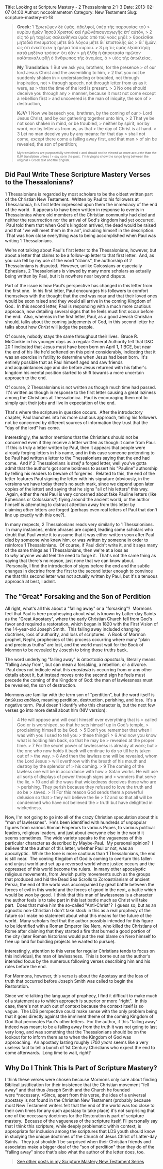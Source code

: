 Title: Looking at Scripture Mastery - 2 Thessalonians 2:1-3
Date: 2013-02-07 04:00
Author: nocoolnametom
Category: New Testament
Slug: scripture-mastery-nt-18

> **Greek:** <span>1</span> Ἐρωτῶμεν δὲ ὑμᾶς, ἀδελφοί, ὑπὲρ τῆς
> παρουσίας τοῦ >  κυρίου ἡμῶν Ἰησοῦ Χριστοῦ καὶ ἡμῶνἐπισυναγωγῆς ἐπ’ αὐτόν, >  <span>2</span> εἰς τὸ μὴ ταχέως σαλευθῆναι ὑμᾶς ἀπὸ τοῦ νοὸς μηδὲ >  θροεῖσθαι μήτεδιὰ πνεύματος μήτε διὰ λόγου μήτε δι’ ἐπιστολῆς ὡς >  δι’ ἡμῶν, ὡς ὅτι ἐνέστηκεν ἡ ἡμέρα τοῦ κυρίου. >  <span>3</span> μή τις ὑμᾶς ἐξαπατήσῃ κατὰ μηδένα τρόπον· ὅτι ἐὰν >  μὴ ἔλθῃ ἡ ἀποστασία πρῶτον καὶἀποκαλυφθῇ ὁ ἄνθρωπος τῆς ἀνομίας, ὁ >  υἱὸς τῆς ἀπωλείας,
>
> **My Translation:** <span>1</span> But we ask you, brothers, for the
> presence >  of our lord Jesus Christ and the assembling to him, >  <span>2</span> that you not be suddenly shaken in >  understanding or troubled, not through inspiration, not >  through speech, not through letter from us as it were, as >  that the time of the lord is present. >  <span>3</span> No one should deceive you through any >  manner, because it must not come except a rebellion first >  and uncovered is the man of iniquity, the son of >  destruction,
>
> **KJV:** <span>1</span> Now we beseech you, brethren, by the coming of
> our >  Lord Jesus Christ, and by our gathering together unto him, >  <span>2</span> That ye be not soon shaken in mind, or be troubled, >  neither by spirit, nor by word, nor by letter as from us, as that >  the day of Christ is at hand. >  <span>3</span> Let no man deceive you by any means: for that day >  shall not come, except there come a falling away first, and that man >  of sin be revealed, the son of perdition;<!--more-->
>
> <span style="font-size: x-small;">My translations are purposefully
> stretched >  and should not be viewed as more accurate than the KJV translation
> unless I >  say so in the post.  I'm trying to show the range lying between the
> original >  Greek text and the English.</span>

Did Paul Write These Scripture Mastery Verses to the Thessalonians?
-------------------------------------------------------------------

1 Thessalonians is regarded by most scholars to be the oldest written
part of the Christian New Testament.  Written by Paul to his followers at
Thessalonica, his first letter impressed upon them the immediacy of the end of the
world.  It appears to have been written in response to events in Thessalonica
where old members of the Christian community had died and neither the
resurrection nor the arrival of God's kingdom had yet occurred.  Paul told them that when
God's kingdom arrived, the dead would be raised and that "we will meet them
in the air", including himself in the description.  That was how close
everything was to being accomplished when Paul was writing 1 Thessalonians.

We're not talking about Paul's first letter to the Thessalonians,
however, but about a letter that claims to be a follow-up letter to that first
letter.  And, as you can tell by my use of the word "claims", the authorship of 2 Thessalonians is disputed.  However, unlike Colossians or especially
Ephesians, 2 Thessalonians is viewed by many more scholars as actually being
written by Paul, but it is nowhere near beyond dispute.

Part of the issue is how Paul's perspective has changed in this letter
from the first one.  In his first letter, Paul encourages his followers to
comfort themselves with the thought that the end was near and that their loved
ones would be soon raised and they would all arrive in the coming Kingdom of
God.  In this second letter, Paul is responding with a much more cautious
approach, now detailing several signs that he feels must first occur before the end.
 Also, whereas in the first letter, Paul, as a good Jewish Christian should,
talks about the coming judgements of God, in this second letter he talks
about how *Christ* will judge the people.

Of course, nobody stays the same throughout their lives.  Bruce R.
McConkie in his younger days as a regular General Authority felt that D&C 20:1
indicated that Jesus must have been born on April 1, 1 BCE, but near the end of
his life he'd softened on this point considerably, indicating that it was an
exercise in futility to determine when Jesus had been born.  It's entirely possible
that as Paul himself aged and saw friends and acquaintances age and die before
Jesus returned with his father's kingdom his mental position started to shift
towards a more uncertain approach to the end.

Of course, 2 Thessalonians is not written as though much time had
passed.  It's written as though in response to the first letter causing a great
laziness among the Christians at Thessalonica.  Paul is encouraging them not to simply
quit their jobs and live in expectation of the end.

That's where the scripture in question occurs.  After the introductory
chapter, Paul launches into his more cautious approach, telling his followers
not be concerned by different sources of information they trust that the "day
of the lord" has come.

Interestingly, the author mentions that the Christians should not be
concerned even if they receive a letter written as though it came from Paul.  If
this is truly a letter written by Paul, then it appears that people were
already forging letters in his name, and in this case someone pretending to be Paul had
written a letter to the Thessalonians saying that the end had come.  And if 2 Thessalonians is *itself* a forged letter, well you've gotta admit that
the author's got some boldness to assert his "Pauline" authorship by
telling his readers to beware of forgeries.  Related to this, the end of the letter
features Paul signing the letter with his signature (obviously, in the versions
we have today there's no such mark, since we depend upon later copies of the
letter) and saying that he signs "all of his letters" this way.  Again, either the
real Paul is very concerned about fake Pauline letters (like Ephesians or
Colossians?) flying around the ancient world, or the author himself is attempting to
distract attention away from this letter by claiming *other* letters are forged
(perhaps even real letters of Paul that don't line up exactly with this one?).

In many respects, 2 Thessalonians reads very similarly to 1
Thessalonians.  In many instances, entire phrases are copied, leading some scholars who
doubt that Paul wrote it to assume that it was either written soon after Paul died
by someone who knew him, or was written by someone in order to reinforce
1 Thessalonians.  Of course, if Paul didn't write it, and it says many of
the same things as 1 Thessalonians, then we're at a loss as to *why* anyone
would feel the need to forge it.  That's not the same thing as saying that there's
no reason, just none that we can know about.  Personally, I find the
introduction of signs before the end and the subtle changes in doctrine from the
first to the second letter enough to convince me that this second letter was not
actually written by Paul, but it's a tenuous approach at best, I admit.

The "Great" Forsaking and the Son of Perdition
----------------------------------------------

All right, what's all this about a "falling away" or a "forsaking"?
 Mormons feel that Paul is here prophesying about what is known by Latter-day
Saints as the "Great Apostacy", where the early Christian Church fell from God's
favor and required a restoration, which began in 1820 with the First Vision of
the 14-year-old Joseph Smith.  This falling away included changing
doctrines, loss of authority, and loss of scriptures.  A Book of Mormon prophet,
Nephi, prophecies of this process occurring where many "plain and precious
truths" are lost, and the world must wait for the Book of Mormon to be revealed by
Joseph to bring those truths back.

The word underlying "falling away" is ἀποστασία *apostasía*, literally
means "falling away from", but can mean a forsaking, a rebellion, or a
divorce.  Paul does not indicate what this *apostasía* is occurring from or any other
details about it, but instead moves onto the second sign he feels must precede
the coming of the Kingdom of God: the man of lawlessness must be revealed,
the son of destruction.

Mormons are familiar with the term son of "perdition", but the word
itself is ἀπώλεια *apōleia*, meaning perdition, destruction, perishing, and loss.
 It's a negative term.  Paul doesn't identify who this character is, but the
next few verses go into more detail about him (NIV version):

> <span>4</span> He will oppose and will exalt himself over everything
> that is >  called God or is worshiped, so that he sets himself up in God’s
> temple, >  proclaiming himself to be God. >  <span>5</span> Don’t you remember that when I was with you I used to
> tell you >  these things? >  <span>6</span> And now you know what is holding him back, so that he
> may be >  revealed at the proper time. >  <span>7</span> For the secret power of lawlessness is already at
> work; but >  the one who now holds it back will continue to do so till he is taken
> out of >  the way. >  <span>8</span> And then the lawless one will be revealed, whom the
> Lord Jesus >  will overthrow with the breath of his mouth and destroy by the
> splendor of >  his coming. >  <span>9</span> The coming of the lawless one will be in accordance
> with how >  Satan works. He will use all sorts of displays of power through signs
> and >  wonders that serve the lie, >  <span>10</span> and all the ways that wickedness deceives those who
> are >  perishing. They perish because they refused to love the truth and so
> be >  saved. >  <span>11</span> For this reason God sends them a powerful delusion so
> that >  they will believe the lie >  <span>12</span> and so that all will be condemned who have not
> believed the >  truth but have delighted in wickedness.

Now, I'm not going to go into all of the crazy Christian speculation
about this "man of lawlessnes".  He's been identified with hundreds of unpopular
figures from various Roman Emperors to various Popes, to various political
leaders, religious leaders, and just about everyone else in the world it seems
sometimes. The wide variety speaks to the vagueness of this particular character
as described by Maybe-Paul.  My personal opinion?  I believe that the
author of this letter, whether Paul or not, was an apocalyptic.  While the tone
is more cautious than 1 Thessalonians, the end is still near.  The coming
Kingdom of God is coming to overturn this fallen and unjust world and set up a
reversed world where justice occurs and the oppressed of this world become the rulers.
 In many other apocalyptic religious movements, from Jewish purity movements
such as the groups that produced and hid the Dead Sea Scrolls to Zoroastrianism of
ancient Persia, the end of the world was accompanied by great battle between
the forces of evil in this world and the forces of good in the next, a battle
which would be won by good.  I think that this man of lawlessness is a character
the author feels is to take part in this last battle much as Christ will take
part.  Does that make him the so-called "Anti-Christ"?  I guess so, but as an
agnostic non-Christian I don't take stock in this as a real prophecy of the
future so I make no statement about what this means for the future of the world.
 Many scholars feel that the author possibly intended for this figure to be
identified with a Roman Emperor like Nero, who killed the Christians of Rome after
claiming that they started a fire that burned a good portion of the city (later
Roman historians would put the real blame on Nero himself to free up land for
building projects he wanted to pursue).

Interestingly, attention to this verse for regular Christians tends to
focus on this individual, the man of lawlessness.  This is borne out as the
author's intended focus by the numerous following verses describing him and his
roles before the end.

For Mormons, however, this verse is about the Apostasy and the loss of
truth that occurred before Joseph Smith was called to begin the Restoration.

Since we're talking the language of prophecy, I find it difficult to
make much of a statement as to which approach is superior or more "right".  In
this case, there's not much out of context because the context itself is so vague.
 The LDS perspective could make sense with the only problem being that it goes
directly against the imminent theme of the coming Kingdom of God that permeates
Paul's other letters.  For the author, if this "falling away" indeed was meant
to be a falling away from the truth it was not going to last very long, and
was something that the Thessalonians should be on the lookout for to inform
them as to when the Kingdom of God was approaching.  An apostasy lasting
roughly *1700 years* seems like a very useless fact to tell a bunch of 1st Century
Christians who expect the end to come afterwards.  Long time to wait, right?

Why Do I Think This Is Part of Scripture Mastery?
-------------------------------------------------

I think these verses were chosen because Mormons only care about
finding Biblical justification for their insistence that the Christian movement
"fell away" and that thus Joseph Smith and the Church he founded
were \*necessary. \*Since, apart from this verse, the idea of a universal apostasy is not
found in the Christian New Testament (probably because most New Testament
writers felt that the end of the world was too close to their own times for any such
apostasy to take place) it's not surprising that one of the necessary doctrines
for the Restoration is part of scripture mastery.  Because of the vagueness of
the scripture itself, I'll personally say that I think this scripture,
while deeply problematic within context, is appropriate for inclusion among the
scriptures that LDS youth should know in studying the unique doctrines of the
Church of Jesus Christ of Latter-day Saints.  They just shouldn't be surprised
when their Christian friends and associates make a bigger deal of the "son of
perdition" than they do of the "falling away" since that's also what the author of
the letter does, too.

> [See other posts in my Scripture Mastery New Testament Series][]

  [See other posts in my Scripture Mastery New Testament Series]: /scripture-mastery-new-testament/
    "Scripture Mastery: New Testament"

